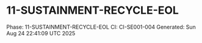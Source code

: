 # 11-SUSTAINMENT-RECYCLE-EOL
Phase: 11-SUSTAINMENT-RECYCLE-EOL
CI: CI-SE001-004
Generated: Sun Aug 24 22:41:09 UTC 2025
